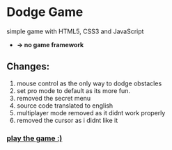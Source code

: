 # Dodge Game
simple game with HTML5, CSS3 and JavaScript
* **-> no game framework**

## Changes:
1. mouse control as the only way to dodge obstacles
2. set pro mode to default as its more fun.
3. removed the secret menu
4. source code translated to english
5. multiplayer mode removed as it didnt work properly
6. removed the cursor as i didnt like it


### [play the game :)](https://ariagomes.github.io/dodge-game/)
